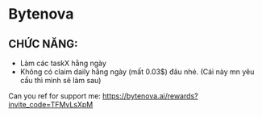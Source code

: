 # Bytenova
## CHỨC NĂNG:
- Làm các taskX hằng ngày
- Không có claim daily hằng ngày (mất 0.03$) đâu nhé. (Cái này mn yêu cầu thì mình sẽ làm sau)

Can you ref for support me: https://bytenova.ai/rewards?invite_code=TFMvLsXpM
